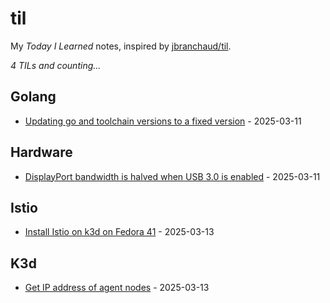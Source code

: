 # til

My _Today I Learned_ notes, inspired by [jbranchaud/til](https://github.com/jbranchaud/til).

_4 TILs and counting..._

## Golang

- [Updating go and toolchain versions to a fixed version](./Golang/updating_go_and_toolchain_versions_at_once.md) - 2025-03-11

## Hardware
- [DisplayPort bandwidth is halved when USB 3.0 is enabled](./Hardware/displayport_bandwidth_halved_on_usb3.0.md) - 2025-03-11

## Istio

- [Install Istio on k3d on Fedora 41](./Istio/install_istio_on_k3d_fedora41.md) - 2025-03-13

## K3d

- [Get IP address of agent nodes](./K3d/get_ip_address_of_agent_nodes.md) - 2025-03-13
